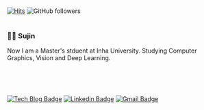 <br>

[![Hits](https://hits.seeyoufarm.com/api/count/incr/badge.svg?url=https%3A%2F%2Fgithub.com%2Fsujin530&count_bg=%23CFB4E6&title_bg=%23555555&icon=&icon_color=%23E7E7E7&title=hits&edge_flat=false)](https://hits.seeyoufarm.com)
![GitHub followers](https://img.shields.io/github/followers/sujin530)
<br>
<br>
### 👋🏾 Sujin
Now I am a Master's stduent at Inha University. 
Studying Computer Graphics, Vision and Deep Learning.

<br>
<br>
<br>

[![Tech Blog Badge](http://img.shields.io/badge/-Tech%20blog-black?style=flat-square&logo=github&link=https://sujin530.github.io/)](https://sujin530.github.io/)
[![Linkedin Badge](https://img.shields.io/badge/-LinkedIn-blue?style=flat-square&logo=Linkedin&logoColor=white&link=https://www.linkedin.com/in/sujin-kim-3b936b1a1/)](https://www.linkedin.com/in/sujin-kim-3b936b1a1/)
[![Gmail Badge](https://img.shields.io/badge/Gmail-d14836?style=flat-square&logo=Gmail&logoColor=white&link=mailto:sujin.kim10530@gmail.com)](mailto:sujin.kim10530@gmail.com)
	


<!--

### Hi there 👋

**Sujin530/sujin530** is a ✨ _special_ ✨ repository because its `README.md` (this file) appears on your GitHub profile.

Here are some ideas to get you started:

- 🔭 I’m currently working on ...
- 🌱 I’m currently learning ...
- 👯 I’m looking to collaborate on ...
- 🤔 I’m looking for help with ...
- 💬 Ask me about ...
- 📫 How to reach me: ...
- 😄 Pronouns: ...
- ⚡ Fun fact: ...
-->

